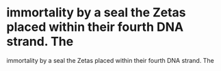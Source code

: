 # immortality by a seal the Zetas placed within their fourth DNA strand. The

immortality by a seal the Zetas placed within their fourth DNA strand. The